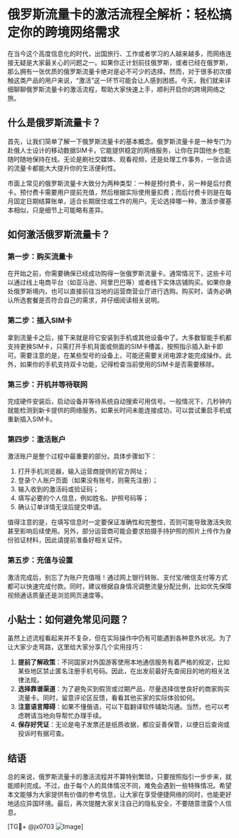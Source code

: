 # 俄罗斯流量卡的激活流程全解析：轻松搞定你的跨境网络需求

在当今这个高度信息化的时代，出国旅行、工作或者学习的人越来越多，而网络连接无疑是大家最关心的问题之一。如果你正计划前往俄罗斯，或者已经在俄罗斯，那么拥有一张优质的俄罗斯流量卡绝对是必不可少的选择。然而，对于很多初次接触这类产品的用户来说，“激活”这一环节可能会让人感到困惑。今天，我们就来详细聊聊俄罗斯流量卡的激活流程，帮助大家快速上手，顺利开启你的跨境网络之旅。

## 什么是俄罗斯流量卡？

首先，让我们简单了解一下俄罗斯流量卡的基本概念。俄罗斯流量卡是一种专门为赴俄人士设计的移动数据SIM卡，它能提供稳定的网络服务，让你在异国他乡也能随时随地保持在线。无论是刷社交媒体、观看视频，还是处理工作事务，一张合适的流量卡都能大大提升你的生活便利性。

市面上常见的俄罗斯流量卡大致分为两种类型：一种是预付费卡，另一种是后付费卡。预付费卡需要用户提前充值，然后根据实际使用量扣费；而后付费卡则是在每月固定日期结算账单，适合长期居住或工作的用户。无论选择哪一种，激活步骤基本相似，只是细节上可能略有差异。

## 如何激活俄罗斯流量卡？

### 第一步：购买流量卡
在开始之前，你需要确保已经成功购得一张俄罗斯流量卡。通常情况下，这些卡可以通过线上电商平台（如亚马逊、阿里巴巴等）或者线下实体店铺购买。如果你身处俄罗斯境内，也可以直接前往当地的运营商营业厅进行选购。购买时，请务必确认所选套餐是否符合自己的需求，并仔细阅读相关说明。

### 第二步：插入SIM卡
拿到流量卡之后，接下来就是将它安装到手机或其他设备中了。大多数智能手机都支持更换SIM卡，只需打开手机背面或侧面的SIM卡槽盖，按照指示插入新卡即可。需要注意的是，在某些型号的设备上，可能还需要关闭电源才能完成操作。此外，如果你的手机支持双卡功能，记得检查当前使用的SIM卡是否需要移除。

### 第三步：开机并等待联网
完成硬件安装后，启动设备并等待系统自动搜索可用信号。一般情况下，几秒钟内就能检测到新卡提供的网络服务。如果长时间未能连接成功，可以尝试重启手机或重新插入SIM卡。

### 第四步：激活账户
激活账户是整个过程中最重要的部分。具体步骤如下：
1. 打开手机浏览器，输入运营商提供的官方网址；
2. 登录个人账户页面（如果没有账号，则需先注册）；
3. 输入收到的激活码或验证码；
4. 填写必要的个人信息，例如姓名、护照号码等；
5. 确认订单详情无误后提交申请。

值得注意的是，在填写信息时一定要保证准确性和完整性，否则可能导致激活失败甚至影响后续使用。另外，部分运营商可能会要求拍摄手持护照的照片上传作为身份验证材料，因此请提前准备好相关证件。

### 第五步：充值与设置
激活完成后，别忘了为账户充值哦！通过网上银行转账、支付宝/微信支付等方式都可以快速完成付款。同时，建议根据自身情况调整流量分配比例，比如优先保障视频通话质量还是浏览网页速度等。

## 小贴士：如何避免常见问题？

虽然上述流程看起来并不复杂，但在实际操作中仍有可能遇到各种意外状况。为了让大家少走弯路，这里给大家分享几个实用技巧：

1. **提前了解政策**：不同国家对外国游客使用本地通信服务有着严格的规定，比如某些地区禁止匿名注册手机号码。因此，在出发前最好先查阅目的地的相关法律法规。
2. **选择靠谱渠道**：为了避免买到假货或过期产品，尽量选择信誉良好的商家购买流量卡。同时，留意评论区反馈，看看其他买家的实际体验如何。
3. **注意语言障碍**：如果不懂俄语，可以下载翻译软件辅助沟通。当然，也可以考虑聘请当地向导帮忙办理手续。
4. **保存好凭证**：无论是电子发票还是纸质收据，都应妥善保管，以便日后查询或投诉时有据可查。

## 结语

总的来说，俄罗斯流量卡的激活流程并不算特别繁琐，只要按照指引一步步来，就能顺利完成。不过，由于每个人的具体情况不同，难免会遇到一些特殊情况。希望本文能够为大家提供有价值的参考信息，让大家在享受便捷网络的同时，也能更好地适应异国环境。最后，再次提醒大家关注自己的隐私安全，不要随意泄露个人信息。

[TG💪+ @jx0703 ![Image](https://github.com/user-attachments/assets/dbca1d08-cadb-493c-b0ec-ad6f7a83f270)]